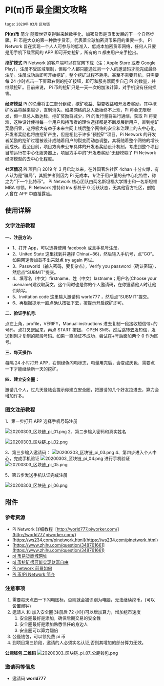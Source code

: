 # PI(π)币 最全图文攻略

tags: `2020年` `03月` `区块链`

**PI(π)币** 简介
随着世界变得越来越数字化，加密货币是货币发展的下一个自然步骤。Pi 币是大众的第一种数字货币，代表着全球加密货币采用的重要一步。
Pi Network 旨在实现一个人人可参与的低准入、低成本加密货币网络，任何人只要是用手机下载官网的 APP 即可开始挖矿，所有的 π 都由用户亲手挖出。

**挖矿模式**
Pi Network 的客户端可以在官网下载（注：Apple Store 或者 Google Play），注册不受区域限制，但每个人都只能通过另一个人的邀请码才能完成最终注册。注册成功后即可开始挖矿，整个挖矿过程不耗电，甚至不需要开机，只需要每 24 小时点击一下屏幕右侧的挖矿按钮，即可和服务器同步自己 Pi 的数量，并继续挖矿。目前来说， Pi 币的挖矿只是一天一次的加法计算，对手机没有任何损害。

**经济模型**
Pi 的总量将由三部分组成，挖矿收益、裂变收益和开发者奖励。其中挖矿收益将越来越少，直到消失。如果网络的总人数始终不上涨，Pi 将会无限增发，但一旦总人数达标，挖矿奖励将减少，Pi 的发行量将进行通缩，获取 Pi 将变难，这种设计使得每一个用户和持币者的理性选择都是不断发展新用户，直到挖矿奖励归零，这将极大有益于未来主网上线后整个网络的安全和治理上的去中心化。
开发者奖励也将由挖矿产生，但是相比于许多“预挖矿”项目，Pi Network 的开发者奖励的挖矿过程被设计成随着用户的裂变而动态调整，其将随着整个网络的增长而成长。截至目前，项目方尚未公布具体的开发者奖励设计机制，考虑到整个项目目前运行在中心化服务器上，项目方手中的“开发者奖励”无疑模糊了 Pi Network 经济模型的去中心化程度。

**社区情况**
Pi 项目自 2019 年 3 月启动以来，在外国著名社区 4chan 十分火爆，有人认为是“骗局”，其拥护者则因为 Pi 无成本，专注于用户量的去中心化特性，称之为“下一个比特币”。
Pi Network 核心团队由两名斯坦福大学博士和一名斯坦福 MBA 带领。Pi Network 推特和 Ins 都处于 0 活跃状态，无其他官方社区，创始人曾在 APP 中直播露脸。

## 使用详解

### 文字注册教程

**一、注册方法:**

- 1、打开 App，可以选择使用 facebook 或且手机号注册。
- 2、United State 这里找到并选择 China(+86)，然后输入手机号，点“GO”。如果网速慢加载不出来就点 try again 再试。
- 3、Passworld（输入密码，要复杂点），Verlfy you password（确认密码），然后点“SUBMIT”提交。
- 4、填写名（中文）firstname、姓（中文）lastname；用户名(Choose your usename)建议取英文，这个同时也是你的个人邀请码，在你邀请他人时让他们填写。
- 5、Invitation code 这里输入邀请码 world777 ，然后点“SUBMIT”提交。
- 6、再根据提示一直点确认按钮下去，按提示开启挖矿即可。

**二、验证手机号:**

点左上角，profile，VERIFY，Manual instructions 进去复制一段接收短信带+的号码，点打叉退回来，再点 START 按钮，
OPEN SMS，然后跳转去发短信，发送到刚才复制的那段号码。如果一直验证不成功，尝试在+号后面加两个 0 作为区号。

**三、每天操作:**

每隔 24 小时打开 APP，右侧绿色闪电标志，电量用完后，会变成灰色，需要点一下才能继续新一天的挖矿。

**四、建立安全圈：**

邀请几个人，过几天登陆会提示你建立安全圈，把邀请的几个好友拉进去，算力会增加许多。

### 图文注册教程

1、第一步打开 APP 选择手机号码注册

![20200303_区块链_pi_01.png](https://raw.githubusercontent.com/fansichao/images/master/markdown/20200303_%E5%8C%BA%E5%9D%97%E9%93%BE_pi_01.png)
2、第二步输入密码和真实姓名

![20200303_区块链_pi_02.png](https://raw.githubusercontent.com/fansichao/images/master/markdown/20200303_%E5%8C%BA%E5%9D%97%E9%93%BE_pi_02.png)

3、第三步输入邀请码：
![20200303_区块链_pi_03.png](https://raw.githubusercontent.com/fansichao/images/master/markdown/20200303_%E5%8C%BA%E5%9D%97%E9%93%BE_pi_03.png)
4、第四步进入个人中心，完成手机验证
![20200303_区块链_pi_04.png](https://raw.githubusercontent.com/fansichao/images/master/markdown/20200303_%E5%8C%BA%E5%9D%97%E9%93%BE_pi_04.png)
进行手机验证
![20200303_区块链_pi_05.png](https://raw.githubusercontent.com/fansichao/images/master/markdown/20200303_%E5%8C%BA%E5%9D%97%E9%93%BE_pi_05.png)

5、第五步发送手机认证完成注册

![20200303_区块链_pi_06.png](https://raw.githubusercontent.com/fansichao/images/master/markdown/20200303_%E5%8C%BA%E5%9D%97%E9%93%BE_pi_06.png)

## 附件

### 参考资源

- Pi Network 详细教程  [http://world777.piworker.com/](http://world777.piworker.com/)
- [https://ws234.com/pinetwork.html](https://ws234.com/pinetwork.html)
- [https://www.zhihu.com/question/348761661](https://www.zhihu.com/question/348761661)
- [pi 币易货商城网址](https://paypi.shop)
- [pi 币挖矿很可能实现财富自由](https://m.jinse.com/blockchain/576343.html?source=m)
- [Pi network 前景如何](https://www.zhihu.com/question/348761661)
- [Pi 币/Pi Network 简介](https://blog.csdn.net/Leyoo/article/details/102993270)

### 注意事项

1. 需要每天点击一下闪电图标，否则就会被识别为电脑，无法继续挖币。(可以设置闹钟)
2. 邀请人 和 加入安全圈(注册后 72 小时)可以增加算力，增加挖币速度
   1. 安全圈最好是添加，确保后期交易的安全性
   2. 安全圈最好是添加熟悉信任的身边人
   3. 安全圈可以算力翻倍
3. 公鹿钱包，可以领免费 pi 币
4. 到项目第三阶段，邀请的人必须实名认证,否则其增加的部分算力无效。

**公鹿钱包 二维码**
![20200303_区块链_pi_07_公鹿钱包.png](https://raw.githubusercontent.com/fansichao/images/master/markdown/20200303_%E5%8C%BA%E5%9D%97%E9%93%BE_pi_07_%E5%85%AC%E9%B9%BF%E9%92%B1%E5%8C%85.png)

### 邀请码等信息

- 邀请码 **world777**
